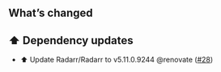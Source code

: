 ## What’s changed

## ⬆️ Dependency updates

- ⬆️ Update Radarr/Radarr to v5.11.0.9244 @renovate ([#28](https://github.com/hassio-addons/addon-radarr/pull/28))
